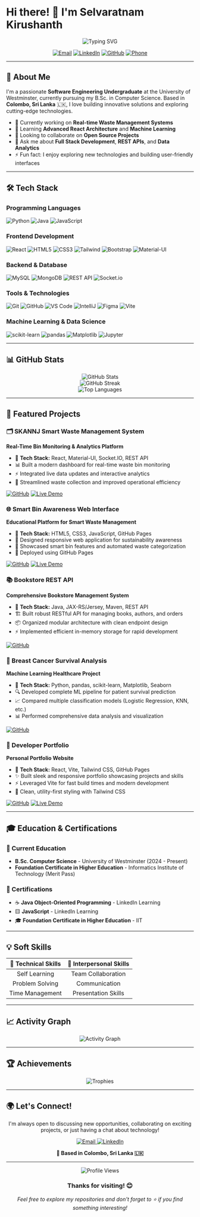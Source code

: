 # Hi there! 👋 I'm Selvaratnam Kirushanth

<div align="center">
  <img src="https://readme-typing-svg.herokuapp.com?font=Fira+Code&pause=1000&color=2E9FFF&center=true&vCenter=true&width=435&lines=Software+Engineering+Student;Full+Stack+Developer;Machine+Learning+Enthusiast;Problem+Solver" alt="Typing SVG" />
</div>

<p align="center">
  <a href="mailto:kirushanth0611@gmail.com"><img src="https://img.shields.io/badge/Email-D14836?style=for-the-badge&logo=gmail&logoColor=white" alt="Email"/></a>
  <a href="https://www.linkedin.com/in/kirushanthsr/"><img src="https://img.shields.io/badge/LinkedIn-0077B5?style=for-the-badge&logo=linkedin&logoColor=white" alt="LinkedIn"/></a>
  <a href="https://github.com/kirushanthSr/kirushanthSr"><img src="https://img.shields.io/badge/GitHub-100000?style=for-the-badge&logo=github&logoColor=white" alt="GitHub"/></a>
  <a href="tel:+94764202229"><img src="https://img.shields.io/badge/Phone-25D366?style=for-the-badge&logo=whatsapp&logoColor=white" alt="Phone"/></a>
</p>

---

## 🚀 About Me

I'm a passionate **Software Engineering Undergraduate** at the University of Westminster, currently pursuing my B.Sc. in Computer Science. Based in **Colombo, Sri Lanka** 🇱🇰, I love building innovative solutions and exploring cutting-edge technologies.

- 🔭 Currently working on **Real-time Waste Management Systems**
- 🌱 Learning **Advanced React Architecture** and **Machine Learning**
- 👯 Looking to collaborate on **Open Source Projects**
- 💬 Ask me about **Full Stack Development**, **REST APIs**, and **Data Analytics**
- ⚡ Fun fact: I enjoy exploring new technologies and building user-friendly interfaces

---

## 🛠️ Tech Stack

### Programming Languages
<p align="left">
  <img src="https://img.shields.io/badge/Python-3776AB?style=for-the-badge&logo=python&logoColor=white" alt="Python"/>
  <img src="https://img.shields.io/badge/Java-ED8B00?style=for-the-badge&logo=java&logoColor=white" alt="Java"/>
  <img src="https://img.shields.io/badge/JavaScript-F7DF1E?style=for-the-badge&logo=javascript&logoColor=black" alt="JavaScript"/>
</p>

### Frontend Development
<p align="left">
  <img src="https://img.shields.io/badge/React-20232A?style=for-the-badge&logo=react&logoColor=61DAFB" alt="React"/>
  <img src="https://img.shields.io/badge/HTML5-E34F26?style=for-the-badge&logo=html5&logoColor=white" alt="HTML5"/>
  <img src="https://img.shields.io/badge/CSS3-1572B6?style=for-the-badge&logo=css3&logoColor=white" alt="CSS3"/>
  <img src="https://img.shields.io/badge/Tailwind_CSS-38B2AC?style=for-the-badge&logo=tailwind-css&logoColor=white" alt="Tailwind"/>
  <img src="https://img.shields.io/badge/Bootstrap-563D7C?style=for-the-badge&logo=bootstrap&logoColor=white" alt="Bootstrap"/>
  <img src="https://img.shields.io/badge/Material--UI-0081CB?style=for-the-badge&logo=material-ui&logoColor=white" alt="Material-UI"/>
</p>

### Backend & Database
<p align="left">
  <img src="https://img.shields.io/badge/MySQL-00000F?style=for-the-badge&logo=mysql&logoColor=white" alt="MySQL"/>
  <img src="https://img.shields.io/badge/MongoDB-4EA94B?style=for-the-badge&logo=mongodb&logoColor=white" alt="MongoDB"/>
  <img src="https://img.shields.io/badge/REST_API-02569B?style=for-the-badge&logo=rest&logoColor=white" alt="REST API"/>
  <img src="https://img.shields.io/badge/Socket.io-black?style=for-the-badge&logo=socket.io&badgeColor=010101" alt="Socket.io"/>
</p>

### Tools & Technologies
<p align="left">
  <img src="https://img.shields.io/badge/Git-F05032?style=for-the-badge&logo=git&logoColor=white" alt="Git"/>
  <img src="https://img.shields.io/badge/GitHub-100000?style=for-the-badge&logo=github&logoColor=white" alt="GitHub"/>
  <img src="https://img.shields.io/badge/VS_Code-007ACC?style=for-the-badge&logo=visual-studio-code&logoColor=white" alt="VS Code"/>
  <img src="https://img.shields.io/badge/IntelliJ_IDEA-000000.svg?style=for-the-badge&logo=intellij-idea&logoColor=white" alt="IntelliJ"/>
  <img src="https://img.shields.io/badge/Figma-F24E1E?style=for-the-badge&logo=figma&logoColor=white" alt="Figma"/>
  <img src="https://img.shields.io/badge/Vite-646CFF?style=for-the-badge&logo=vite&logoColor=white" alt="Vite"/>
</p>

### Machine Learning & Data Science
<p align="left">
  <img src="https://img.shields.io/badge/scikit--learn-F7931E?style=for-the-badge&logo=scikit-learn&logoColor=white" alt="scikit-learn"/>
  <img src="https://img.shields.io/badge/pandas-150458?style=for-the-badge&logo=pandas&logoColor=white" alt="pandas"/>
  <img src="https://img.shields.io/badge/Matplotlib-11557c?style=for-the-badge&logo=python&logoColor=white" alt="Matplotlib"/>
  <img src="https://img.shields.io/badge/Jupyter-F37626?style=for-the-badge&logo=jupyter&logoColor=white" alt="Jupyter"/>
</p>

---

## 📊 GitHub Stats

<div align="center">
  <img src="https://github-readme-stats.vercel.app/api?username=your-username&show_icons=true&theme=radical&hide_border=true" alt="GitHub Stats" />
</div>

<div align="center">
  <img src="https://github-readme-streak-stats.herokuapp.com/?user=your-username&theme=radical&hide_border=true" alt="GitHub Streak" />
</div>

<div align="center">
  <img src="https://github-readme-stats.vercel.app/api/top-langs/?username=your-username&layout=compact&theme=radical&hide_border=true" alt="Top Languages" />
</div>

---

## 🌟 Featured Projects

### 🗂️ SKANNJ Smart Waste Management System
**Real-Time Bin Monitoring & Analytics Platform**
- 🔧 **Tech Stack:** React, Material-UI, Socket.IO, REST API
- 📊 Built a modern dashboard for real-time waste bin monitoring
- ⚡ Integrated live data updates and interactive analytics
- 🎯 Streamlined waste collection and improved operational efficiency

<p align="left">
  <a href="https://github.com/your-username/skannj-dashboard"><img src="https://img.shields.io/badge/View_Code-100000?style=for-the-badge&logo=github&logoColor=white" alt="GitHub"/></a>
  <a href="https://your-live-demo.com"><img src="https://img.shields.io/badge/Live_Demo-FF4B4B?style=for-the-badge&logo=vercel&logoColor=white" alt="Live Demo"/></a>
</p>

### 🌐 Smart Bin Awareness Web Interface
**Educational Platform for Smart Waste Management**
- 🔧 **Tech Stack:** HTML5, CSS3, JavaScript, GitHub Pages
- 🎨 Designed responsive web application for sustainability awareness
- 📱 Showcased smart bin features and automated waste categorization
- 🚀 Deployed using GitHub Pages

<p align="left">
  <a href="https://github.com/your-username/skannj-web"><img src="https://img.shields.io/badge/View_Code-100000?style=for-the-badge&logo=github&logoColor=white" alt="GitHub"/></a>
  <a href="https://your-live-demo.com"><img src="https://img.shields.io/badge/Live_Demo-FF4B4B?style=for-the-badge&logo=vercel&logoColor=white" alt="Live Demo"/></a>
</p>

### 📚 Bookstore REST API
**Comprehensive Bookstore Management System**
- 🔧 **Tech Stack:** Java, JAX-RS/Jersey, Maven, REST API
- 🏗️ Built robust RESTful API for managing books, authors, and orders
- 📦 Organized modular architecture with clean endpoint design
- ⚡ Implemented efficient in-memory storage for rapid development

<p align="left">
  <a href="https://github.com/your-username/bookstore-api"><img src="https://img.shields.io/badge/View_Code-100000?style=for-the-badge&logo=github&logoColor=white" alt="GitHub"/></a>
</p>

### 🧠 Breast Cancer Survival Analysis
**Machine Learning Healthcare Project**
- 🔧 **Tech Stack:** Python, pandas, scikit-learn, Matplotlib, Seaborn
- 🔍 Developed complete ML pipeline for patient survival prediction
- 📈 Compared multiple classification models (Logistic Regression, KNN, etc.)
- 📊 Performed comprehensive data analysis and visualization

<p align="left">
  <a href="https://github.com/your-username/breast-cancer-analysis"><img src="https://img.shields.io/badge/View_Code-100000?style=for-the-badge&logo=github&logoColor=white" alt="GitHub"/></a>
</p>

### 💼 Developer Portfolio
**Personal Portfolio Website**
- 🔧 **Tech Stack:** React, Vite, Tailwind CSS, GitHub Pages
- ✨ Built sleek and responsive portfolio showcasing projects and skills
- ⚡ Leveraged Vite for fast build times and modern development
- 🎨 Clean, utility-first styling with Tailwind CSS

<p align="left">
  <a href="https://github.com/your-username/portfolio"><img src="https://img.shields.io/badge/View_Code-100000?style=for-the-badge&logo=github&logoColor=white" alt="GitHub"/></a>
  <a href="https://your-portfolio.com"><img src="https://img.shields.io/badge/Live_Demo-FF4B4B?style=for-the-badge&logo=vercel&logoColor=white" alt="Live Demo"/></a>
</p>

---

## 🎓 Education & Certifications

### 🎯 Current Education
- **B.Sc. Computer Science** - University of Westminster (2024 - Present)
- **Foundation Certificate in Higher Education** - Informatics Institute of Technology (Merit Pass)

### 📜 Certifications
- ☕ **Java Object-Oriented Programming** - LinkedIn Learning
- 🟨 **JavaScript** - LinkedIn Learning
- 🎓 **Foundation Certificate in Higher Education** - IIT

---

## 💡 Soft Skills

<div align="center">
  
| 🚀 **Technical Skills** | 🤝 **Interpersonal Skills** |
|:---:|:---:|
| Self Learning | Team Collaboration |
| Problem Solving | Communication |
| Time Management | Presentation Skills |

</div>

---

## 📈 Activity Graph

<div align="center">
  <img src="https://github-readme-activity-graph.vercel.app/graph?username=your-username&theme=radical&hide_border=true&area=true" alt="Activity Graph" />
</div>

---

## 🏆 Achievements

<div align="center">
  <img src="https://github-profile-trophy.vercel.app/?username=your-username&theme=radical&no-frame=true&row=1&column=6" alt="Trophies" />
</div>

---

## 🌍 Let's Connect!

<div align="center">
  
I'm always open to discussing new opportunities, collaborating on exciting projects, or just having a chat about technology!

<p>
  <a href="mailto:kirushanth0611@gmail.com">
    <img src="https://img.shields.io/badge/Email_Me-D14836?style=for-the-badge&logo=gmail&logoColor=white" alt="Email"/>
  </a>
  <a href="https://www.linkedin.com/in/kirushanthsr/">
    <img src="https://img.shields.io/badge/Connect_on_LinkedIn-0077B5?style=for-the-badge&logo=linkedin&logoColor=white" alt="LinkedIn"/>
  </a>
</p>

**📍 Based in Colombo, Sri Lanka 🇱🇰**

</div>

---

<div align="center">
  <img src="https://komarev.com/ghpvc/?username=your-username&color=blueviolet&style=for-the-badge" alt="Profile Views"/>
</div>

<div align="center">
  <h3>Thanks for visiting! 😊</h3>
  <p><em>Feel free to explore my repositories and don't forget to ⭐ if you find something interesting!</em></p>
</div>
